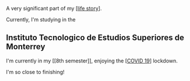 ---
---


A very significant part of my [[life story]].

Currently, I'm studying in the

## Instituto Tecnologico de Estudios Superiores de Monterrey

I'm currently in my [[8th semester]], enjoying the [[COVID 19]] lockdown.


I'm so close to finishing!

[//begin]: # "Autogenerated link references for markdown compatibility"
[life story]: life-story "life-story"
[COVID 19]: covid-19 "covid-19"
[//end]: # "Autogenerated link references"
